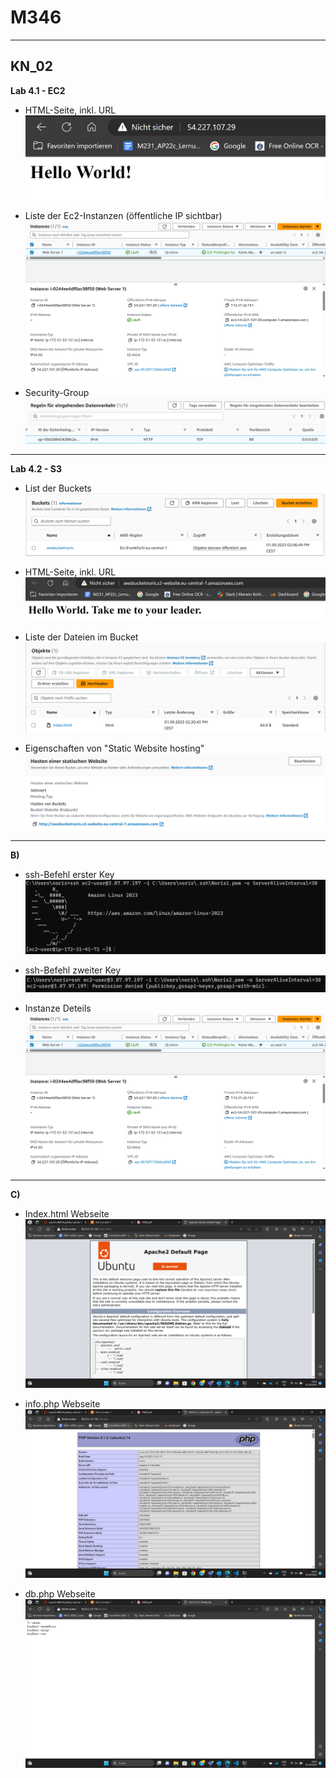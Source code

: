 # M346
---
## KN_02

**Lab 4.1 - EC2**

- HTML-Seite, inkl. URL
  ![IPv4](/KN_02/IPv4.png)

- Liste der Ec2-Instanzen (öffentliche IP sichtbar)
  ![Instanze](/KN_02/Instance.png)

- Security-Group 
  ![Security](/KN_02/Regeln.png)

---

**Lab 4.2 - S3**

- List der Buckets
  ![Buckets](/KN_02/Buckets.png)

-  HTML-Seite, inkl. URL
  ![HTML](/KN_02/HTML.png)

- Liste der Dateien im Bucket
  ![Datei](/KN_02/Datei.png)

- Eigenschaften von "Static Website hosting"
  ![HTML](/KN_02/StaticHosts.png)

---

**B)**

- ssh-Befehl erster Key
  ![erster key](/KN_02/funktioniert.png)

- ssh-Befehl zweiter Key
  ![zweiter key](/KN_02/denied.png)

- Instanze Deteils
  ![Instanze](/KN_02/Instance.png)


---

**C)**

- Index.html Webseite
  ![html](/KN_02/index_html.png)

- info.php Webseite
  ![info](/KN_02/php.png)

- db.php Webseite
  ![db](/KN_02/db.png)